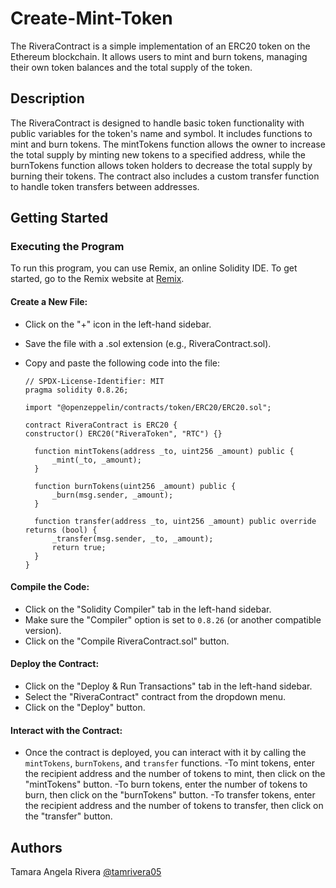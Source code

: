 # Create-Mint-Token
The RiveraContract is a simple implementation of an ERC20 token on the Ethereum blockchain. It allows users to mint and burn tokens, managing their own token balances and the total supply of the token.

## Description
The RiveraContract is designed to handle basic token functionality with public variables for the token's name and symbol. It includes functions to mint and burn tokens. The mintTokens function allows the owner to increase the total supply by minting new tokens to a specified address, while the burnTokens function allows token holders to decrease the total supply by burning their tokens. The contract also includes a custom transfer function to handle token transfers between addresses.

## Getting Started

### Executing the Program
To run this program, you can use Remix, an online Solidity IDE. To get started, go to the Remix website at [Remix](https://remix.ethereum.org/).

#### Create a New File:
- Click on the "+" icon in the left-hand sidebar.
- Save the file with a .sol extension (e.g., RiveraContract.sol).
- Copy and paste the following code into the file:

    ```solidity
    // SPDX-License-Identifier: MIT
    pragma solidity 0.8.26;

    import "@openzeppelin/contracts/token/ERC20/ERC20.sol";

    contract RiveraContract is ERC20 {
    constructor() ERC20("RiveraToken", "RTC") {}

      function mintTokens(address _to, uint256 _amount) public {
          _mint(_to, _amount);
      }

      function burnTokens(uint256 _amount) public {
          _burn(msg.sender, _amount);
      }

      function transfer(address _to, uint256 _amount) public override returns (bool) {
          _transfer(msg.sender, _to, _amount);
          return true; 
      }
  }
    ```

#### Compile the Code:
- Click on the "Solidity Compiler" tab in the left-hand sidebar.
- Make sure the "Compiler" option is set to `0.8.26` (or another compatible version).
- Click on the "Compile RiveraContract.sol" button.

#### Deploy the Contract:
- Click on the "Deploy & Run Transactions" tab in the left-hand sidebar.
- Select the "RiveraContract" contract from the dropdown menu.
- Click on the "Deploy" button.

#### Interact with the Contract:
- Once the contract is deployed, you can interact with it by calling the `mintTokens`, `burnTokens`, and `transfer` functions.
-To mint tokens, enter the recipient address and the number of tokens to mint, then click on the "mintTokens" button.
-To burn tokens, enter the number of tokens to burn, then click on the "burnTokens" button.
-To transfer tokens, enter the recipient address and the number of tokens to transfer, then click on the "transfer" button.

## Authors
Tamara Angela Rivera 
[@tamrivera05](https://github.com/tamrivera05)

